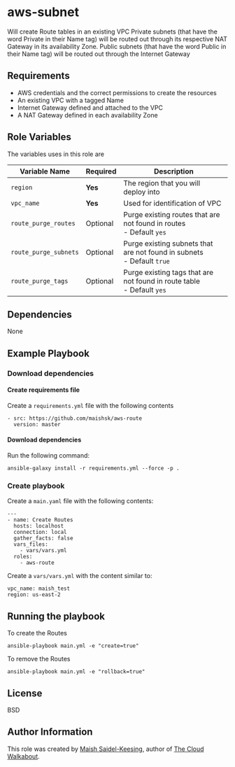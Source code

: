 # aws-subnet

Will create Route tables in an existing VPC 
Private subnets (that have the word Private in their Name tag) will be routed out through its respective NAT 
Gateway in its availability Zone.
Public subnets (that have the word Public in their Name tag) will be routed out through the Internet Gateway

## Requirements

- AWS credentials and the correct permissions to create the resources
- An existing VPC with a tagged Name
- Internet Gateway defined and attached to the VPC
- A NAT Gateway defined in each availability Zone

## Role Variables

The variables uses in this role are

| Variable Name | Required | Description | 
|----|----|----|
| `region`| **Yes** | The region that you will deploy into |
| `vpc_name` | **Yes** | Used for identification of VPC |
| `route_purge_routes` | Optional | Purge existing routes that are not found in routes <br> - Default `yes` |
| `route_purge_subnets` | Optional | Purge existing subnets that are not found in subnets <br> - Default `true` |
| `route_purge_tags` | Optional | Purge existing tags that are not found in route table <br> - Default `yes` |

## Dependencies

None

## Example Playbook

### Download dependencies

#### Create requirements file

Create a `requirements.yml` file with the following contents

```
- src: https://github.com/maishsk/aws-route
  version: master
```

#### Download dependencies
Run the following command:
```
ansible-galaxy install -r requirements.yml --force -p .
```

### Create playbook 
Create a `main.yaml` file with the following contents:
```
---
- name: Create Routes
  hosts: localhost
  connection: local
  gather_facts: false
  vars_files:
    - vars/vars.yml
  roles:
    - aws-route
```

Create a `vars/vars.yml` with the content similar to:

```
vpc_name: maish_test
region: us-east-2
```

## Running the playbook

To create the Routes

`ansible-playbook main.yml -e "create=true"`

To remove the Routes

`ansible-playbook main.yml -e "rollback=true"`

## License

BSD

## Author Information
This role was created by [Maish Saidel-Keesing](https://www.maishsk.com/), author of [The Cloud Walkabout](http://cloudwalkabout.com/).